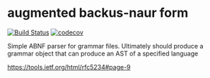 # augmented backus-naur form

[![Build Status](https://travis-ci.com/steve-thousand/abnf-ts.svg?branch=main)](https://travis-ci.com/steve-thousand/abnf-ts)
[![codecov](https://codecov.io/gh/steve-thousand/abnf-ts/branch/main/graph/badge.svg?token=848ZIFL6VO)](https://codecov.io/gh/steve-thousand/abnf-ts)

Simple ABNF parser for grammar files. Ultimately should produce a grammar object that can produce an AST of a specified language

<https://tools.ietf.org/html/rfc5234#page-9>
